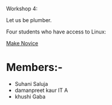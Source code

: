Workshop 4:

Let us be plumber.

Four students who have access to Linux:

[Make Novice](https://swcarpentry.github.io/make-novice/)

# Members:- 
- Suhani Saluja
- damanpreet kaur IT A
- khushi Gaba
